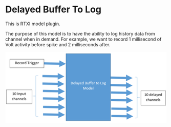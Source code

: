 # Delayed Buffer To Log


This is RTXI model plugin.

The purpose of this model is to have the ability to log history data from channel when in demand.
For example, we want to record 1 millisecond of Volt activity before spike and 2 milliseconds after.


![Delayed Buffer To Log](Delayed-Buffer-To-Log.png)
